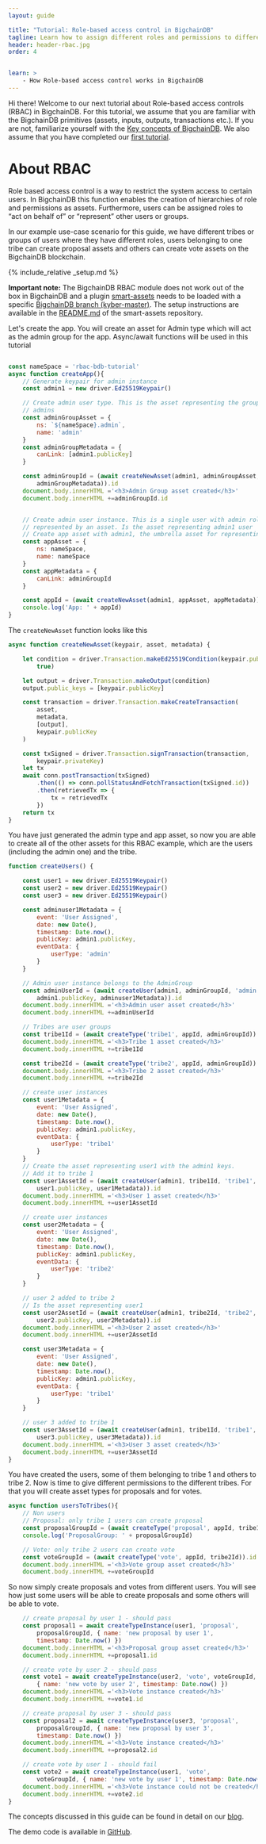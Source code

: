 ```yaml
---
layout: guide

title: "Tutorial: Role-based access control in BigchainDB"
tagline: Learn how to assign different roles and permissions to different user types in BigchainDB
header: header-rbac.jpg
order: 4


learn: >
    - How Role-based access control works in BigchainDB
---
```


Hi there! Welcome to our next tutorial about Role-based access controls (RBAC) in BigchainDB. For this tutorial, we assume that you are familiar with the BigchainDB primitives (assets, inputs, outputs, transactions etc.). If you are not, familiarize yourself with the [Key concepts of BigchainDB](../key-concepts-of-bigchaindb/). We also assume that you have completed our [first tutorial](../tutorial-car-telemetry-app/).

# About RBAC
Role based access control is a way to restrict the system access to certain users. In BigchainDB this function enables the creation of hierarchies of role and permissions as assets. Furthermore, users can be assigned roles to “act on behalf of” or “represent” other users or groups.

In our example use-case scenario for this guide, we have different tribes or groups of users where they have different roles, users belonging to one tribe can create proposal assets and others can create vote assets on the BigchainDB blockchain.

{% include_relative _setup.md %}

**Important note:** The BigchainDB RBAC module does not work out of the box in BigchainDB and a plugin [smart-assets](https://github.com/bigchaindb/bigchaindb-smart-assets) needs to be loaded with a specific [BigchainDB branch (kyber-master)](https://github.com/bigchaindb/bigchaindb/tree/kyber-master). The setup instructions are available in the [README.md](https://github.com/bigchaindb/bigchaindb-smart-assets/blob/master/README.md) of the smart-assets repository.

Let's create the app. You will create an asset for Admin type which will act as the admin group for the app. Async/await functions will be used in this tutorial

```js

const nameSpace = 'rbac-bdb-tutorial'
async function createApp(){
    // Generate keypair for admin instance
    const admin1 = new driver.Ed25519Keypair()

    // Create admin user type. This is the asset representing the group of
    // admins
    const adminGroupAsset = {
        ns: `${nameSpace}.admin`,
        name: 'admin'
    }
    const adminGroupMetadata = {
        canLink: [admin1.publicKey]
    }

    const adminGroupId = (await createNewAsset(admin1, adminGroupAsset,
        adminGroupMetadata)).id
    document.body.innerHTML ='<h3>Admin Group asset created</h3>'
    document.body.innerHTML +=adminGroupId.id


    // Create admin user instance. This is a single user with admin role
    // represented by an asset. Is the asset representing admin1 user
    // Create app asset with admin1, the umbrella asset for representing the app
    const appAsset = {
        ns: nameSpace,
        name: nameSpace
    }
    const appMetadata = {
        canLink: adminGroupId
    }

    const appId = (await createNewAsset(admin1, appAsset, appMetadata)).id
    console.log('App: ' + appId)
}
```

The `createNewAsset` function looks like this
```js
async function createNewAsset(keypair, asset, metadata) {

    let condition = driver.Transaction.makeEd25519Condition(keypair.publicKey,
        true)

    let output = driver.Transaction.makeOutput(condition)
    output.public_keys = [keypair.publicKey]

    const transaction = driver.Transaction.makeCreateTransaction(
        asset,
        metadata,
        [output],
        keypair.publicKey
    )

    const txSigned = driver.Transaction.signTransaction(transaction,
        keypair.privateKey)
    let tx
    await conn.postTransaction(txSigned)
        .then(() => conn.pollStatusAndFetchTransaction(txSigned.id))
        .then(retrievedTx => {
            tx = retrievedTx
        })
    return tx
}
```

You have just generated the admin type and app asset, so now you are able to create all of the other assets for this RBAC example, which are the users (including the admin one) and the tribe.

```js
function createUsers() {

    const user1 = new driver.Ed25519Keypair()
    const user2 = new driver.Ed25519Keypair()
    const user3 = new driver.Ed25519Keypair()

    const adminuser1Metadata = {
        event: 'User Assigned',
        date: new Date(),
        timestamp: Date.now(),
        publicKey: admin1.publicKey,
        eventData: {
            userType: 'admin'
        }
    }

    // Admin user instance belongs to the AdminGroup
    const adminUserId = (await createUser(admin1, adminGroupId, 'admin',
        admin1.publicKey, adminuser1Metadata)).id
    document.body.innerHTML ='<h3>Admin user asset created</h3>'
    document.body.innerHTML +=adminUserId

    // Tribes are user groups
    const tribe1Id = (await createType('tribe1', appId, adminGroupId)).id
    document.body.innerHTML ='<h3>Tribe 1 asset created</h3>'
    document.body.innerHTML +=tribe1Id

    const tribe2Id = (await createType('tribe2', appId, adminGroupId)).id
    document.body.innerHTML ='<h3>Tribe 2 asset created</h3>'
    document.body.innerHTML +=tribe2Id

    // create user instances
    const user1Metadata = {
        event: 'User Assigned',
        date: new Date(),
        timestamp: Date.now(),
        publicKey: admin1.publicKey,
        eventData: {
            userType: 'tribe1'
        }
    }
    // Create the asset representing user1 with the admin1 keys.
    // Add it to tribe 1
    const user1AssetId = (await createUser(admin1, tribe1Id, 'tribe1',
        user1.publicKey, user1Metadata)).id
    document.body.innerHTML ='<h3>User 1 asset created</h3>'
    document.body.innerHTML +=user1AssetId

    // create user instances
    const user2Metadata = {
        event: 'User Assigned',
        date: new Date(),
        timestamp: Date.now(),
        publicKey: admin1.publicKey,
        eventData: {
            userType: 'tribe2'
        }
    }

    // user 2 added to tribe 2
    // Is the asset representing user1
    const user2AssetId = (await createUser(admin1, tribe2Id, 'tribe2',
        user2.publicKey, user2Metadata)).id
    document.body.innerHTML ='<h3>User 2 asset created</h3>'
    document.body.innerHTML +=user2AssetId

    const user3Metadata = {
        event: 'User Assigned',
        date: new Date(),
        timestamp: Date.now(),
        publicKey: admin1.publicKey,
        eventData: {
            userType: 'tribe1'
        }
    }

    // user 3 added to tribe 1
    const user3AssetId = (await createUser(admin1, tribe1Id, 'tribe1',
        user3.publicKey, user3Metadata)).id
    document.body.innerHTML ='<h3>User 3 asset created</h3>'
    document.body.innerHTML +=user3AssetId
}
```

You have created the users, some of them belonging to tribe 1 and others to tribe 2. Now is time to give different permissions to the different tribes. For that you will create asset types for proposals and for votes.

```js
async function usersToTribes(){
    // Non users
    // Proposal: only tribe 1 users can create proposal
    const proposalGroupId = (await createType('proposal', appId, tribe1Id)).id
    console.log('ProposalGroup: ' + proposalGroupId)

    // Vote: only tribe 2 users can create vote
    const voteGroupId = (await createType('vote', appId, tribe2Id)).id
    document.body.innerHTML ='<h3>Vote group asset created</h3>'
    document.body.innerHTML +=voteGroupId
```


So now simply create proposals and votes from different users. You will see how just some users will be able to create proposals and some others will be able to vote.
```js
    // create proposal by user 1 - should pass
    const proposal1 = await createTypeInstance(user1, 'proposal',
        proposalGroupId, { name: 'new proposal by user 1',
        timestamp: Date.now() })
    document.body.innerHTML ='<h3>Proposal group asset created</h3>'
    document.body.innerHTML +=proposal1.id

    // create vote by user 2 - should pass
    const vote1 = await createTypeInstance(user2, 'vote', voteGroupId,
        { name: 'new vote by user 2', timestamp: Date.now() })
    document.body.innerHTML ='<h3>Vote instance created</h3>'
    document.body.innerHTML +=vote1.id

    // create proposal by user 3 - should pass
    const proposal2 = await createTypeInstance(user3, 'proposal',
        proposalGroupId, { name: 'new proposal by user 3',
        timestamp: Date.now() })
    document.body.innerHTML ='<h3>Vote instance created</h3>'
    document.body.innerHTML +=proposal2.id

    // create vote by user 1 - should fail
    const vote2 = await createTypeInstance(user1, 'vote',
        voteGroupId, { name: 'new vote by user 1', timestamp: Date.now() })
    document.body.innerHTML ='<h3>Vote instance could not be created</h3>'
    document.body.innerHTML +=vote2.id
}
```

The concepts discussed in this guide can be found in detail on our [blog](https://blog.bigchaindb.com/role-based-access-control-for-bigchaindb-assets-b7cada491997).

The demo code is available in [GitHub](
https://github.com/bigchaindb/project-jannowitz/tree/master/rbac/demo).
